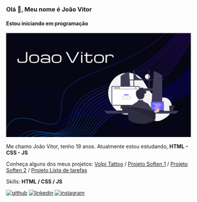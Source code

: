 ### Olá 👋, Meu nome é João Vitor
#### Estou iniciando em programação
![Estou iniciando em programação](https://raw.githubusercontent.com/LIGHTCLYDE/banner/e292f258b6c3c80163fefdd3badcfaecaff11ac8/Apresenta%C3%A7%C3%A3o%20de%20Arquitetura%20Tecnologia%20Moderna%20Preto%20Azul.png)

Me chamo João Vitor, tenho 19 anos.
Atualmente estou estudando, **HTML - CSS - JS**

Conheça alguns dos meus projetos:
[Volpi Tattoo](https://joaovitor-web-developer.github.io/Volpi-Tattoo/) / 
[Projeto Soften 1](https://joaovitor-web-developer.github.io/ProjetoSoftenFront_1/) / 
[Projeto Soften 2](https://joaovitor-web-developer.github.io/ProjetoSoftenFront_2/) /
[Projeto Lista de tarefas](https://joaovitor-web-developer.github.io/Lista-de-tarefas/)

Skills: **HTML / CSS / JS**



[<img src='https://cdn.jsdelivr.net/npm/simple-icons@3.0.1/icons/github.svg' alt='github' height='40'>](https://github.com/https://github.com/UuJoaoo)  [<img src='https://cdn.jsdelivr.net/npm/simple-icons@3.0.1/icons/linkedin.svg' alt='linkedin' height='40'>](https://www.linkedin.com/in/https://www.linkedin.com/in/jo%C3%A3o-vitor-targino-de-oliveira-765b4624a//)  [<img src='https://cdn.jsdelivr.net/npm/simple-icons@3.0.1/icons/instagram.svg' alt='instagram' height='40'>](https://www.instagram.com/https://www.instagram.com/jvoliveira.03//)
